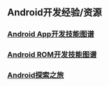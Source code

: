 ## Android开发经验/资源

### [Android App开发技能图谱](https://github.com/mingjunli/AndroidDevResources/blob/master/Android-App%E5%BC%80%E5%8F%91%E6%8A%80%E6%9C%AF%E5%9B%BE%E8%B0%B1.md)

### [Android ROM开发技能图谱](https://github.com/mingjunli/AndroidDevResources/blob/master/Android%20ROM%20%E5%BC%80%E5%8F%91%E6%8A%80%E8%83%BD%E5%9B%BE%E8%B0%B1.md)

### [Android探索之旅](https://github.com/mingjunli/AndroidDevResources/blob/master/Androd%E6%8E%A2%E7%B4%A2%E4%B9%8B%E6%97%85.md)




